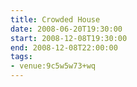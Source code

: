 ```yaml
---
title: Crowded House
date: 2008-06-20T19:30:00
start: 2008-12-08T19:30:00
end: 2008-12-08T22:00:00
tags:
- venue:9c5w5w73+wq
---
```

